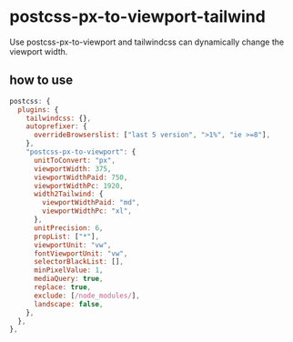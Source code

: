 # postcss-px-to-viewport-tailwind

Use postcss-px-to-viewport and tailwindcss can dynamically change the viewport width.

## how to use

```js
postcss: {
  plugins: {
    tailwindcss: {},
    autoprefixer: {
      overrideBrowserslist: ["last 5 version", ">1%", "ie >=8"],
    },
    "postcss-px-to-viewport": {
      unitToConvert: "px",
      viewportWidth: 375,
      viewportWidthPaid: 750,
      viewportWidthPc: 1920,
      width2Tailwind: {
        viewportWidthPaid: "md",
        viewportWidthPc: "xl",
      },
      unitPrecision: 6,
      propList: ["*"],
      viewportUnit: "vw",
      fontViewportUnit: "vw",
      selectorBlackList: [],
      minPixelValue: 1,
      mediaQuery: true,
      replace: true,
      exclude: [/node_modules/],
      landscape: false,
    },
  },
},
```
